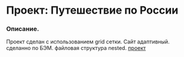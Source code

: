 # Проект: Путешествие по России

### Описание.
Проект сделан с использованием grid сетки.
Сайт адаптивный.
сделанно по БЭМ.
файловая структура nested.
[проект](https://sladkiypryanik.github.io/russian-travel-bootcamp/)
